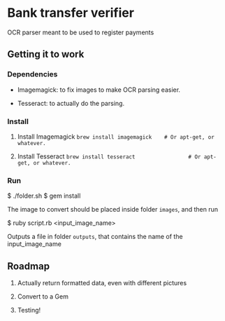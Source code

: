 # Bank transfer verifier

OCR parser meant to be used to register payments

## Getting it to work

### Dependencies

- Imagemagick: to fix images to make OCR parsing easier.

- Tesseract: to actually do the parsing.

### Install

1. Install Imagemagick `brew install imagemagick    # Or apt-get, or whatever.`

2. Install Tesseract `brew install tesseract                 # Or apt-get, or whatever.`

### Run

  $ ./folder.sh
  $ gem install

The image to convert should be placed inside folder `images`, and then run

  $ ruby script.rb <input_image_name>

Outputs a file in folder `outputs`, that contains the name of the input_image_name

## Roadmap

1. Actually return formatted data, even with different pictures

2. Convert to a Gem

3. Testing!
